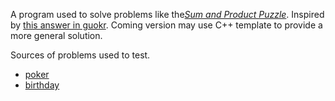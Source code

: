 A program used to solve problems like the[*Sum and Product Puzzle*](http://en.wikipedia.org/wiki/Sum_and_Product_Puzzle). Inspired by [this answer in guokr](http://www.guokr.com/question/600561/#answer789222). Coming version may use C++ template to provide a more general solution.

Sources of problems used to test.  
* [poker](http://zuoye.baidu.com/question/ef10876ec62e673601d259cf068bc252.html)  
* [birthday](http://www.guokr.com/question/600561/#answer789222)  


